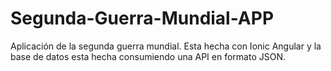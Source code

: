 # Segunda-Guerra-Mundial-APP
Aplicación de la segunda guerra mundial.
Esta hecha con Ionic Angular y la base de datos esta hecha consumiendo una API en formato JSON.
